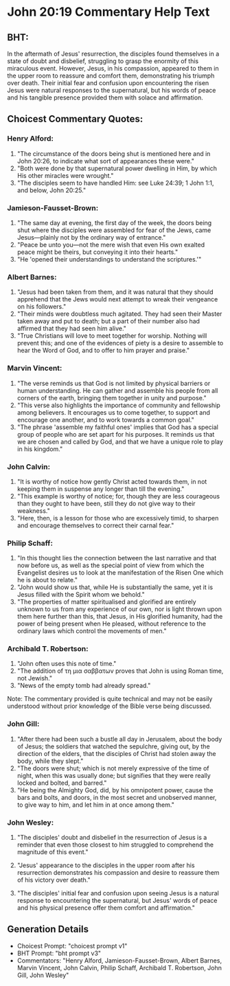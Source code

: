 # John 20:19 Commentary Help Text

## BHT:
In the aftermath of Jesus' resurrection, the disciples found themselves in a state of doubt and disbelief, struggling to grasp the enormity of this miraculous event. However, Jesus, in his compassion, appeared to them in the upper room to reassure and comfort them, demonstrating his triumph over death. Their initial fear and confusion upon encountering the risen Jesus were natural responses to the supernatural, but his words of peace and his tangible presence provided them with solace and affirmation.

## Choicest Commentary Quotes:
### Henry Alford:
1. "The circumstance of the doors being shut is mentioned here and in John 20:26, to indicate what sort of appearances these were."
2. "Both were done by that supernatural power dwelling in Him, by which His other miracles were wrought."
3. "The disciples seem to have handled Him: see Luke 24:39; 1 John 1:1, and below, John 20:25."

### Jamieson-Fausset-Brown:
1. "The same day at evening, the first day of the week, the doors being shut where the disciples were assembled for fear of the Jews, came Jesus—plainly not by the ordinary way of entrance." 
2. "Peace be unto you—not the mere wish that even His own exalted peace might be theirs, but conveying it into their hearts."
3. "He 'opened their understandings to understand the scriptures.'"

### Albert Barnes:
1. "Jesus had been taken from them, and it was natural that they should apprehend that the Jews would next attempt to wreak their vengeance on his followers."
2. "Their minds were doubtless much agitated. They had seen their Master taken away and put to death; but a part of their number also had affirmed that they had seen him alive."
3. "True Christians will love to meet together for worship. Nothing will prevent this; and one of the evidences of piety is a desire to assemble to hear the Word of God, and to offer to him prayer and praise."

### Marvin Vincent:
1. "The verse reminds us that God is not limited by physical barriers or human understanding. He can gather and assemble his people from all corners of the earth, bringing them together in unity and purpose."
2. "This verse also highlights the importance of community and fellowship among believers. It encourages us to come together, to support and encourage one another, and to work towards a common goal."
3. "The phrase 'assemble my faithful ones' implies that God has a special group of people who are set apart for his purposes. It reminds us that we are chosen and called by God, and that we have a unique role to play in his kingdom."

### John Calvin:
1. "It is worthy of notice how gently Christ acted towards them, in not keeping them in suspense any longer than till the evening."
2. "This example is worthy of notice; for, though they are less courageous than they ought to have been, still they do not give way to their weakness."
3. "Here, then, is a lesson for those who are excessively timid, to sharpen and encourage themselves to correct their carnal fear."

### Philip Schaff:
1. "In this thought lies the connection between the last narrative and that now before us, as well as the special point of view from which the Evangelist desires us to look at the manifestation of the Risen One which he is about to relate."
2. "John would show us that, while He is substantially the same, yet it is Jesus filled with the Spirit whom we behold."
3. "The properties of matter spiritualised and glorified are entirely unknown to us from any experience of our own, nor is light thrown upon them here further than this, that Jesus, in His glorified humanity, had the power of being present when He pleased, without reference to the ordinary laws which control the movements of men."

### Archibald T. Robertson:
1. "John often uses this note of time."
2. "The addition of τη μια σαββατων proves that John is using Roman time, not Jewish."
3. "News of the empty tomb had already spread."

Note: The commentary provided is quite technical and may not be easily understood without prior knowledge of the Bible verse being discussed.

### John Gill:
1. "After there had been such a bustle all day in Jerusalem, about the body of Jesus; the soldiers that watched the sepulchre, giving out, by the direction of the elders, that the disciples of Christ had stolen away the body, while they slept." 
2. "The doors were shut; which is not merely expressive of the time of night, when this was usually done; but signifies that they were really locked and bolted, and barred."
3. "He being the Almighty God, did, by his omnipotent power, cause the bars and bolts, and doors, in the most secret and unobserved manner, to give way to him, and let him in at once among them."

### John Wesley:
1. "The disciples' doubt and disbelief in the resurrection of Jesus is a reminder that even those closest to him struggled to comprehend the magnitude of this event." 

2. "Jesus' appearance to the disciples in the upper room after his resurrection demonstrates his compassion and desire to reassure them of his victory over death." 

3. "The disciples' initial fear and confusion upon seeing Jesus is a natural response to encountering the supernatural, but Jesus' words of peace and his physical presence offer them comfort and affirmation."


## Generation Details
- Choicest Prompt: "choicest prompt v1"
- BHT Prompt: "bht prompt v3"
- Commentators: "Henry Alford, Jamieson-Fausset-Brown, Albert Barnes, Marvin Vincent, John Calvin, Philip Schaff, Archibald T. Robertson, John Gill, John Wesley"

